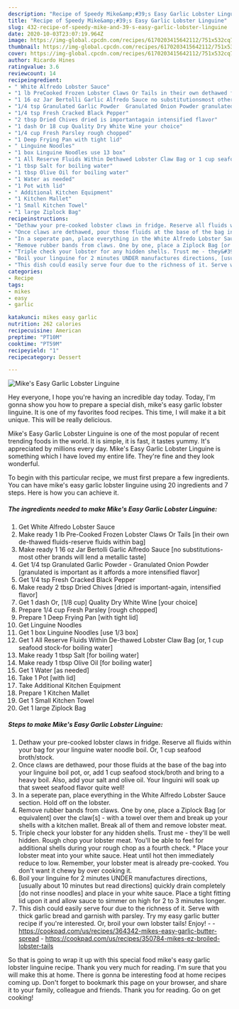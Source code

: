 ```yaml
---
description: "Recipe of Speedy Mike&amp;#39;s Easy Garlic Lobster Linguine"
title: "Recipe of Speedy Mike&amp;#39;s Easy Garlic Lobster Linguine"
slug: 432-recipe-of-speedy-mike-and-39-s-easy-garlic-lobster-linguine
date: 2020-10-03T23:07:19.964Z
image: https://img-global.cpcdn.com/recipes/6170203415642112/751x532cq70/mikes-easy-garlic-lobster-linguine-recipe-main-photo.jpg
thumbnail: https://img-global.cpcdn.com/recipes/6170203415642112/751x532cq70/mikes-easy-garlic-lobster-linguine-recipe-main-photo.jpg
cover: https://img-global.cpcdn.com/recipes/6170203415642112/751x532cq70/mikes-easy-garlic-lobster-linguine-recipe-main-photo.jpg
author: Ricardo Hines
ratingvalue: 3.6
reviewcount: 14
recipeingredient:
- " White Alfredo Lobster Sauce"
- "1 lb PreCooked Frozen Lobster Claws Or Tails in their own dethawed fluidsreserve fluids within bag"
- "1 16 oz Jar Bertolli Garlic Alfredo Sauce no substitutionsmost other brands will lend a metallic taste"
- "1/4 tsp Granulated Garlic Powder  Granulated Onion Powder granulated is important as it affords a more intensified flavor"
- "1/4 tsp Fresh Cracked Black Pepper"
- "2 tbsp Dried Chives dried is importantagain intensified flavor"
- "1 dash Or 18 cup Quality Dry White Wine your choice"
- "1/4 cup Fresh Parsley rough chopped"
- "1 Deep Frying Pan with tight lid"
- " Linguine Noodles"
- "1 box Linguine Noodles use 13 box"
- "1 All Reserve Fluids Within Dethawed Lobster Claw Bag or 1 cup seafood stockfor boiling water"
- "1 tbsp Salt for boiling water"
- "1 tbsp Olive Oil for boiling water"
- "1 Water as needed"
- "1 Pot with lid"
- " Additional Kitchen Equipment"
- "1 Kitchen Mallet"
- "1 Small Kitchen Towel"
- "1 large Ziplock Bag"
recipeinstructions:
- "Dethaw your pre-cooked lobster claws in fridge. Reserve all fluids within your bag for your linguine water noodle boil. Or, 1 cup seafood broth/stock."
- "Once claws are dethawed, pour those fluids at the base of the bag into your linguine boil pot, or, add 1 cup seafood stock/broth and bring to a heavy boil. Also, add your salt and olive oil. Your linguini will soak up that sweet seafood flavor quite well!"
- "In a seperate pan, place everything in the White Alfredo Lobster Sauce section. Hold off on the lobster."
- "Remove rubber bands from claws. One by one, place a Ziplock Bag [or equivalent] over the claw[s] - with a towel over them and break up your shells with a kitchen mallet. Break all of them and remove lobster meat."
- "Triple check your lobster for any hidden shells. Trust me - they&#39;ll be well hidden. Rough chop your lobster meat. You&#39;ll be able to feel for additional shells during your rough chop as a fourth check.                                                                                        ° Place your lobster meat into your white sauce. Heat until hot then immediately reduce to low. Remember, your lobster meat is already pre-cooked. You don&#39;t want it chewy by over cooking it."
- "Boil your linguine for 2 minutes UNDER manufactures directions, [usually about 10 minutes but read directions] quickly drain completely [do not rinse noodles] and place in your white sauce. Place a tight fitting lid upon it and allow sauce to simmer on high for 2 to 3 minutes longer."
- "This dish could easily serve four due to the richness of it. Serve with thick garlic bread and garnish with parsley. Try my easy garlic butter recipe if you&#39;re interested. Or, broil your own lobster tails! Enjoy!  https://cookpad.com/us/recipes/364342-mikes-easy-garlic-butter-spread https://cookpad.com/us/recipes/350784-mikes-ez-broiled-lobster-tails"
categories:
- Recipe
tags:
- mikes
- easy
- garlic

katakunci: mikes easy garlic 
nutrition: 262 calories
recipecuisine: American
preptime: "PT10M"
cooktime: "PT59M"
recipeyield: "1"
recipecategory: Dessert

---
```



![Mike&#39;s Easy Garlic Lobster Linguine](https://img-global.cpcdn.com/recipes/6170203415642112/751x532cq70/mikes-easy-garlic-lobster-linguine-recipe-main-photo.jpg)

Hey everyone, I hope you're having an incredible day today. Today, I'm gonna show you how to prepare a special dish, mike&#39;s easy garlic lobster linguine. It is one of my favorites food recipes. This time, I will make it a bit unique. This will be really delicious.



Mike&#39;s Easy Garlic Lobster Linguine is one of the most popular of recent trending foods in the world. It is simple, it is fast, it tastes yummy. It's appreciated by millions every day. Mike&#39;s Easy Garlic Lobster Linguine is something which I have loved my entire life. They're fine and they look wonderful.


To begin with this particular recipe, we must first prepare a few ingredients. You can have mike&#39;s easy garlic lobster linguine using 20 ingredients and 7 steps. Here is how you can achieve it.

<!--inarticleads1-->

##### The ingredients needed to make Mike&#39;s Easy Garlic Lobster Linguine:

1. Get  White Alfredo Lobster Sauce
1. Make ready 1 lb Pre-Cooked Frozen Lobster Claws Or Tails [in their own de-thawed fluids-reserve fluids within bag]
1. Make ready 1 16 oz Jar Bertolli Garlic Alfredo Sauce [no substitutions-most other brands will lend a metallic taste]
1. Get 1/4 tsp Granulated Garlic Powder - Granulated Onion Powder [granulated is important as it affords a more intensified flavor]
1. Get 1/4 tsp Fresh Cracked Black Pepper
1. Make ready 2 tbsp Dried Chives [dried is important-again, intensified flavor]
1. Get 1 dash Or, [1/8 cup] Quality Dry White Wine [your choice]
1. Prepare 1/4 cup Fresh Parsley [rough chopped]
1. Prepare 1 Deep Frying Pan [with tight lid]
1. Get  Linguine Noodles
1. Get 1 box Linguine Noodles [use 1/3 box]
1. Get 1 All Reserve Fluids Within De-thawed Lobster Claw Bag [or, 1 cup seafood stock-for boiling water]
1. Make ready 1 tbsp Salt [for boiling water]
1. Make ready 1 tbsp Olive Oil [for boiling water]
1. Get 1 Water [as needed]
1. Take 1 Pot [with lid]
1. Take  Additional Kitchen Equipment
1. Prepare 1 Kitchen Mallet
1. Get 1 Small Kitchen Towel
1. Get 1 large Ziplock Bag




<!--inarticleads2-->

##### Steps to make Mike&#39;s Easy Garlic Lobster Linguine:

1. Dethaw your pre-cooked lobster claws in fridge. Reserve all fluids within your bag for your linguine water noodle boil. Or, 1 cup seafood broth/stock.
1. Once claws are dethawed, pour those fluids at the base of the bag into your linguine boil pot, or, add 1 cup seafood stock/broth and bring to a heavy boil. Also, add your salt and olive oil. Your linguini will soak up that sweet seafood flavor quite well!
1. In a seperate pan, place everything in the White Alfredo Lobster Sauce section. Hold off on the lobster.
1. Remove rubber bands from claws. One by one, place a Ziplock Bag [or equivalent] over the claw[s] - with a towel over them and break up your shells with a kitchen mallet. Break all of them and remove lobster meat.
1. Triple check your lobster for any hidden shells. Trust me - they&#39;ll be well hidden. Rough chop your lobster meat. You&#39;ll be able to feel for additional shells during your rough chop as a fourth check.                                                                                        ° Place your lobster meat into your white sauce. Heat until hot then immediately reduce to low. Remember, your lobster meat is already pre-cooked. You don&#39;t want it chewy by over cooking it.
1. Boil your linguine for 2 minutes UNDER manufactures directions, [usually about 10 minutes but read directions] quickly drain completely [do not rinse noodles] and place in your white sauce. Place a tight fitting lid upon it and allow sauce to simmer on high for 2 to 3 minutes longer.
1. This dish could easily serve four due to the richness of it. Serve with thick garlic bread and garnish with parsley. Try my easy garlic butter recipe if you&#39;re interested. Or, broil your own lobster tails! Enjoy! -  - https://cookpad.com/us/recipes/364342-mikes-easy-garlic-butter-spread - https://cookpad.com/us/recipes/350784-mikes-ez-broiled-lobster-tails




So that is going to wrap it up with this special food mike&#39;s easy garlic lobster linguine recipe. Thank you very much for reading. I'm sure that you will make this at home. There is gonna be interesting food at home recipes coming up. Don't forget to bookmark this page on your browser, and share it to your family, colleague and friends. Thank you for reading. Go on get cooking!

